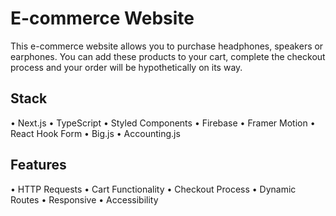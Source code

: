 # E-commerce Website

This e-commerce website allows you to purchase headphones, speakers or earphones. You can add these products to your cart, complete the checkout process and your order will be hypothetically on its way.

## Stack

• Next.js
• TypeScript
• Styled Components
• Firebase
• Framer Motion
• React Hook Form
• Big.js
• Accounting.js

## Features

• HTTP Requests
• Cart Functionality
• Checkout Process
• Dynamic Routes
• Responsive
• Accessibility

